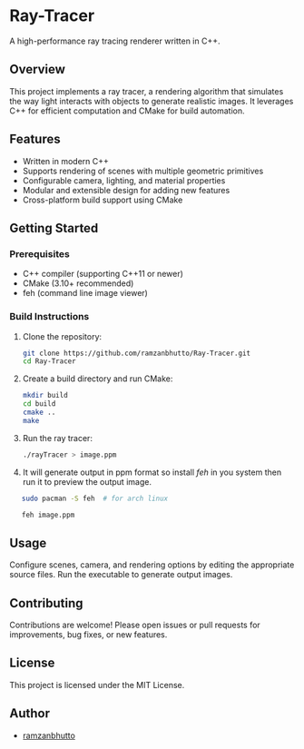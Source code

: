 # Ray-Tracer

A high-performance ray tracing renderer written in C++.

## Overview

This project implements a ray tracer, a rendering algorithm that simulates the way light interacts with objects to generate realistic images. It leverages C++ for efficient computation and CMake for build automation.

## Features

- Written in modern C++
- Supports rendering of scenes with multiple geometric primitives
- Configurable camera, lighting, and material properties
- Modular and extensible design for adding new features
- Cross-platform build support using CMake

## Getting Started

### Prerequisites

- C++ compiler (supporting C++11 or newer)
- CMake (3.10+ recommended)
- feh (command line image viewer)

### Build Instructions

1. Clone the repository:
    ```bash
    git clone https://github.com/ramzanbhutto/Ray-Tracer.git
    cd Ray-Tracer
    ```
2. Create a build directory and run CMake:
    ```bash
    mkdir build
    cd build
    cmake ..
    make
    ```
  
3. Run the ray tracer:
    ```bash
    ./rayTracer > image.ppm
    ```  

4. It will generate output in ppm format so install *feh* in you system then run it to preview the output image.
```bash
   sudo pacman -S feh  # for arch linux
```
```bash
   feh image.ppm
```


## Usage

Configure scenes, camera, and rendering options by editing the appropriate source files. Run the executable to generate output images.

## Contributing

Contributions are welcome! Please open issues or pull requests for improvements, bug fixes, or new features.

## License

This project is licensed under the MIT License.

## Author

- [ramzanbhutto](https://github.com/ramzanbhutto)
